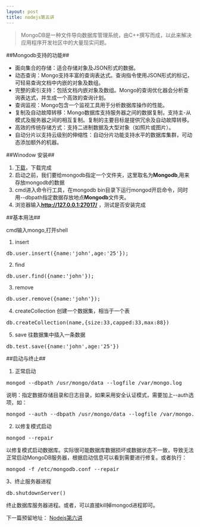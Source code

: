 ```yaml
---
layout: post
title: nodejs第五讲
---
```



> MongoDB是一种文件导向数据库管理系统，由C++撰写而成，以此来解决应用程序开发社区中的大量现实问题。

##Mongodb支持的功能##

+ 面向集合的存储：适合存储对象及JSON形式的数据。
+ 动态查询：Mongo支持丰富的查询表达式。查询指令使用JSON形式的标记，可轻易查询文档中内嵌的对象及数组。
+ 完整的索引支持：包括文档内嵌对象及数组。Mongo的查询优化器会分析查询表达式，并生成一个高效的查询计划。
+ 查询监视：Mongo包含一个监视工具用于分析数据库操作的性能。
+ 复制及自动故障转移：Mongo数据库支持服务器之间的数据复制，支持主-从模式及服务器之间的相互复制。复制的主要目标是提供冗余及自动故障转移。
+ 高效的传统存储方式：支持二进制数据及大型对象（如照片或图片）。
+ 自动分片以支持云级别的伸缩性：自动分片功能支持水平的数据库集群，可动态添加额外的机器。

##Winodow 安装##

1. [下载](http://www.mongodb.org/downloads)，下载完成
2. 启动之前，我们要给mongodb指定一个文件夹，这里取名为**Mongodb**,用来存放mongodb的数据
3. cmd进入命令行工具，在mongodb bin目录下运行mongod开启命令，同时用--dbpath指定数据存放地点**Mongodb**文件夹。
4. 浏览器输入**http://127.0.0.1:27017/** ，测试是否安装完成

##基本用法##

cmd输入mongo,打开shell

1. insert
<pre>
db.user.insert({name:'john',age:'25'});
</pre>
2. find
<pre>
db.user.find({name:'john'});
</pre>
3. remove
<pre>
db.user.remove({name:'john'});
</pre>
4. createCollection 创建一个数据集，相当于一个表
<pre>
db.createCollection(name,{size:33,capped:33,max:88})
</pre>
5. save 往数据集中插入一条数据
<pre>
db.test.save({name:'john',age:'25'})
</pre>

##启动与终止##
1. 正常启动
<pre>mongod --dbpath /usr/mongo/data --logfile /var/mongo.log</pre>
说明：指定数据存储目录和日志目录，如果采用安全认证模式，需要加上--auth选项，如： 
<pre>
mongod --auth --dbpath /usr/mongo/data --logfile /var/mongo.log
</pre>
2. 以修复模式启动
<pre>mongod --repair</pre>
以修复模式启动数据库。实际很可能数据库数据损坏或数据状态不一致，导致无法正常启动MongoDB服务器，根据启动信息可以看到需要进行修复。或者执行：
<pre>mongod -f /etc/mongodb.conf --repair </pre>
3、终止服务器进程
<pre>db.shutdownServer()</pre>
终止数据库服务器进程。或者，可以直接kill掉mongod进程即可。

下一篇预留地址：
[Nodejs第六讲](http://johnqing.github.io/posts/nodejs-06.html)
